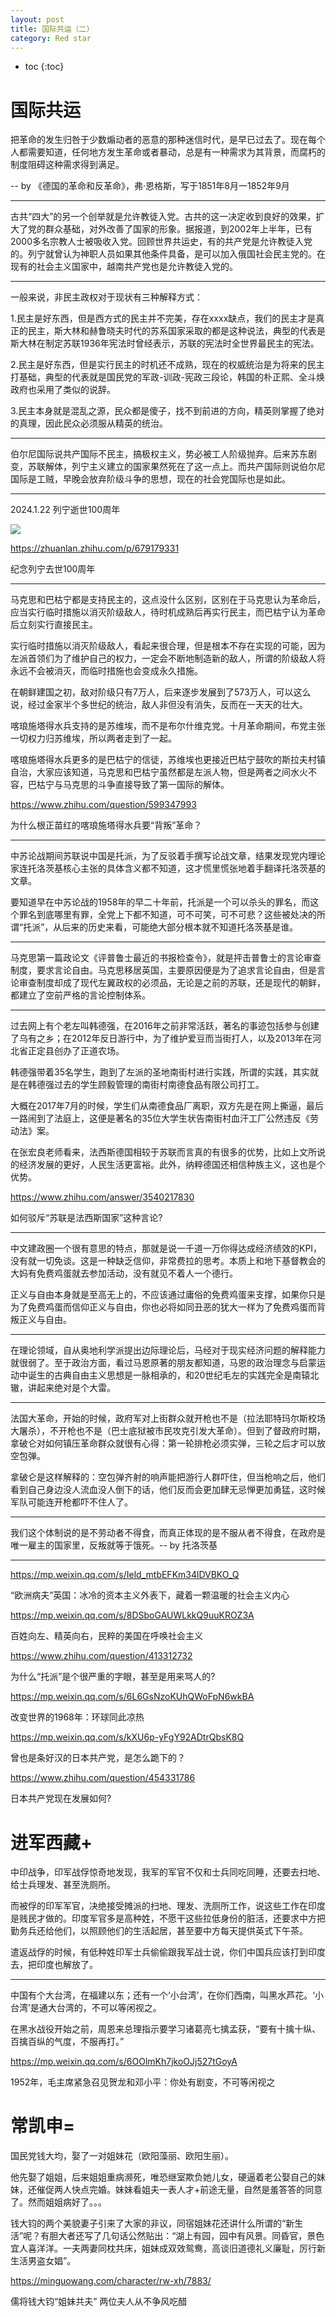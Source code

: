 ```yaml
---
layout: post
title: 国际共运（二）
category: Red star 
---
```


* toc
{:toc}

# 国际共运

把革命的发生归咎于少数煽动者的恶意的那种迷信时代，是早已过去了。现在每个人都需要知道，任何地方发生革命或者暴动，总是有一种需求为其背景，而腐朽的制度阻碍这种需求得到满足。

-- by 《德国的革命和反革命》，弗·恩格斯，写于1851年8月一1852年9月

---

古共“四大”的另一个创举就是允许教徒入党。古共的这一决定收到良好的效果，扩大了党的群众基础，对外改善了国家的形象。据报道，到2002年上半年，已有2000多名宗教人士被吸收入党。回顾世界共运史，有的共产党是允许教徒入党的。列宁就曾认为神职人员如果其他条件具备，是可以加入俄国社会民主党的。在现有的社会主义国家中，越南共产党也是允许教徒入党的。

---

一般来说，非民主政权对于现状有三种解释方式：

1.民主是好东西，但是西方式的民主并不完美，存在xxxx缺点，我们的民主才是真正的民主，斯大林和赫鲁晓夫时代的苏系国家采取的都是这种说法，典型的代表是斯大林在制定苏联1936年宪法时曾经表示，苏联的宪法时全世界最民主的宪法。

2.民主是好东西，但是实行民主的时机还不成熟，现在的权威统治是为将来的民主打基础，典型的代表就是国民党的军政-训政-宪政三段论，韩国的朴正熙、全斗焕政府也采用了类似的说辞。

3.民主本身就是混乱之源，民众都是傻子，找不到前进的方向，精英则掌握了绝对的真理，因此民众必须服从精英的统治。

---

伯尔尼国际说共产国际不民主，搞极权主义，势必被工人阶级抛弃。后来苏东剧变，苏联解体，列宁主义建立的国家果然死在了这一点上。而共产国际则说伯尔尼国际是工贼，早晚会放弃阶级斗争的思想，现在的社会党国际也是如此。

---

2024.1.22 列宁逝世100周年

![](/images/img5/Lenin.jpg)

https://zhuanlan.zhihu.com/p/679179331

纪念列宁去世100周年

---

马克思和巴枯宁都是支持民主的，这点没什么区别，区别在于马克思认为革命后，应当实行临时措施以消灭阶级敌人，待时机成熟后再实行民主，而巴枯宁认为革命后立刻实行直接民主。

实行临时措施以消灭阶级敌人，看起来很合理，但是根本不存在实现的可能，因为左派首领们为了维护自己的权力，一定会不断地制造新的敌人，所谓的阶级敌人将永远不会被消灭，而临时措施也会变成永久措施。

在朝鲜建国之初，敌对阶级只有7万人，后来逐步发展到了573万人，可以这么说，经过金家半个多世纪的统治，敌人非但没有消失，反而在一天天的壮大。

喀琅施塔得水兵支持的是苏维埃，而不是布尔什维克党。十月革命期间，布党主张一切权力归苏维埃，所以两者走到了一起。

喀琅施塔得水兵更多的是巴枯宁的信徒，苏维埃也更接近巴枯宁鼓吹的斯拉夫村镇自治，大家应该知道，马克思和巴枯宁虽然都是左派人物，但是两者之间水火不容，巴枯宁与马克思的斗争直接导致了第一国际的解体。

https://www.zhihu.com/question/599347993

为什么根正苗红的喀琅施塔得水兵要“背叛”革命？

---

中苏论战期间苏联说中国是托派，为了反驳着手撰写论战文章，结果发现党内理论家连托洛茨基核心主张的具体含义都不知道，这才慌里慌张地着手翻译托洛茨基的文章。

要知道早在中苏论战的1958年的早二十年前，托派是一个可以杀头的罪名，而这个罪名到底哪里有罪，全党上下都不知道，可不可笑，可不可悲？这些被处决的所谓“托派”，从后来的历史来看，可能绝大部分根本就不知道托洛茨基是谁。

---

马克思第一篇政论文《评普鲁士最近的书报检查令》，就是抨击普鲁士的言论审查制度，要求言论自由。马克思移居英国，主要原因便是为了追求言论自由，但是言论审查制度却成了现代左翼政权的必须品，无论是之前的苏联，还是现代的朝鲜，都建立了空前严格的言论控制体系。

---

过去网上有个老左叫韩德强，在2016年之前非常活跃，著名的事迹包括参与创建了乌有之乡；在2012年反日游行中，为了维护爱豆而当街打人，以及2013年在河北省正定县创办了正道农场。

韩德强带着35名学生，跑到了左派的圣地南街村进行实践，所谓的实践，其实就是在韩德强过去的学生顾毅管理的南街村南德食品有限公司打工。

大概在2017年7月的时候，学生们从南德食品厂离职，双方先是在网上撕逼，最后一路闹到了法庭上，这便是著名的35位大学生状告南街村血汗工厂公然违反《劳动法》案。

在张宏良老师看来，法西斯德国相较于苏联而言真的有很多的优势，比如上文所说的经济发展的更好，人民生活更富裕。此外，纳粹德国还相信种族主义，这也是个优势。

https://www.zhihu.com/answer/3540217830

如何驳斥“苏联是法西斯国家”这种言论?

---

中文建政圈一个很有意思的特点，那就是说一千道一万你得达成经济绩效的KPI，没有就一切免谈。这是一种缺乏信仰，非常费拉的思考。本质上和地下基督教会的大妈有免费鸡蛋就去参加活动，没有就见不着人一个德行。

正义与自由本身就是至高无上的，不应该通过庸俗的免费鸡蛋来支撑，如果你只是为了免费鸡蛋而信仰正义与自由，你也必将如同丑恶的犹大一样为了免费鸡蛋而背叛正义与自由。

---

在理论领域，自从奥地利学派提出边际理论后，马经对于现实经济问题的解释能力就很弱了。至于政治方面，看过马恩原著的朋友都知道，马恩的政治理念与启蒙运动中诞生的古典自由主义思想是一脉相承的，和20世纪毛左的实践完全是南辕北辙，讲起来绝对是个大雷。

---

法国大革命，开始的时候，政府军对上街群众就开枪也不是（拉法耶特玛尔斯校场大屠杀），不开枪也不是（巴士底狱被市民攻克引发大革命）。但到了督政府时期，拿破仑对如何镇压革命群众就很有心得：第一轮排枪必须实弹，三轮之后才可以放空包弹。

拿破仑是这样解释的：空包弹齐射的响声能把游行人群吓住，但当枪响之后，他们看到自己身边没人流血没人倒下的话，他们反而会更加肆无忌惮更加勇猛，这时候军队可能连开枪都吓不住人了。

---

我们这个体制说的是不劳动者不得食，而真正体现的是不服从者不得食，在政府是唯一雇主的国家里，反叛就等于饿死。-- by 托洛茨基

---

https://mp.weixin.qq.com/s/Ield_mtbEFKm34lDVBKO_Q

“欧洲病夫”英国：冰冷的资本主义外表下，藏着一颗温暖的社会主义内心

https://mp.weixin.qq.com/s/8DSboGAUWLkkQ9uuKROZ3A

百姓向左、精英向右，民粹的美国在呼唤社会主义

https://www.zhihu.com/question/413312732

为什么“托派”是个很严重的字眼，甚至是用来骂人的?

https://mp.weixin.qq.com/s/6L6GsNzoKUhQWoFpN6wkBA

改变世界的1968年：环球同此凉热

https://mp.weixin.qq.com/s/kXU6p-yFgY92ADtrQbsK8Q

曾也是条好汉的日本共产党，是怎么跪下的？

https://www.zhihu.com/question/454331786

日本共产党现在发展如何?

# 进军西藏+

中印战争，印军战俘惊奇地发现，我军的军官不仅和士兵同吃同睡，还要去扫地、给士兵理发、甚至洗厕所。

而被俘的印军军官，决绝接受摊派的扫地、理发、洗厕所工作，说这些工作在印度是贱民才做的。印度军官多是高种姓，不愿干这些拉低身份的脏活，还要求中方把勤务兵还给他们，以照顾他们的生活起居，甚至要中方每天提供英式下午茶。

遣返战俘的时候，有低种姓印军士兵偷偷跟我军战士说，你们中国兵应该打到印度去，把印度也解放了。

---

中国有个大台湾，在福建以东；还有一个‘小台湾’，在你们西南，叫黑水芦花。‘小台湾’是通大台湾的，不可以等闲视之。

在黑水战役开始之前，周恩来总理指示要学习诸葛亮七擒孟获，“要有十擒十纵、百擒百纵的气度，不服再打。”

https://mp.weixin.qq.com/s/6OOlmKh7jkoOJj527tGoyA

1952年，毛主席紧急召见贺龙和邓小平：你处有剧变，不可等闲视之

# 常凯申=

国民党钱大均，娶了一对姐妹花（欧阳藻丽、欧阳生丽）。

他先娶了姐姐，后来姐姐重病濒死，唯恐继室欺负她儿女，硬逼着老公娶自己的妹妹，还催促两人快点完婚。妹妹看姐夫一表人才+前途无量，自然是羞答答的同意了。然而姐姐病好了。。。

钱大钧的两个美貌妻子引来了大家的非议，同宿姐妹花还讲什么所谓的“新生活”呢？有胆大者还写了几句话公然贴出：“湖上有园，园中有风景。同昏官，景色宜人喜洋洋。一夫两妻同枕共床，姐妹成双效鸳鸯，高谈旧道德礼义廉耻，厉行新生活男盗女娼”。

https://minguowang.com/character/rw-xh/7883/

儒将钱大钧“姐妹共夫” 两位夫人从不争风吃醋
